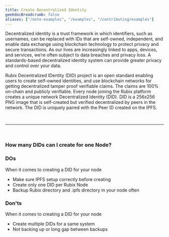 ```yaml
---
title: Create Decentralized Identity
geekdocBreadcrumb: false
aliases: ["/note-examples", "/examples", "/contributing/examples"]
---
```


Decentralized identity is a trust framework in which identifiers, such as usernames, can be replaced with IDs that are self-owned, independent, and enable data exchange using blockchain technology to protect privacy and secure transactions. As our lives are increasingly linked to apps, devices, and services, we’re often subject to data breaches and privacy loss. A standards-based decentralized identity system can provide greater privacy and control over your data.

Rubix Decentralized IDentity (DID) project is an open standard enabling users to create self-owned identities, and use blockchain networks for getting decentralized tamper proof verifiable claims. The claims are 100% on-chain and publicly verifiable. Every node joining the Rubix platform creates a unique network Decentralized Identity (DID). DID is a 256x256 PNG image that is self-created but verified decentralized by peers in the network. The DID is uniquely paired with the Peer ID created on the IPFS.

<br>

---

<br>

### How many DIDs can I create for one Node?

<div class="note note-helpful">

### DOs

When it comes to creating a DID for your node

- Make sure IPFS setup correctly before creating
- Create only one DID per Rubix Node
- Backup Rubix directory and .ipfs directory in your node often

</div>

<div class="note note-unhelpful">

### Don'ts

When it comes to creating a DID for your node

- Create multiple DIDs for a same system
- Not backing up or long gap between backups

</div>
